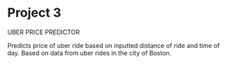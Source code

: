 # Project 3
UBER PRICE PREDICTOR

Predicts price of uber ride based on inputted distance of ride and time of day.
Based on data from uber rides in the city of Boston.

